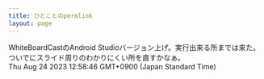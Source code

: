```yaml
---
title: ひとことのpermlink
layout: page
---
```

<div class="box" dt="1692849526484">
  WhiteBoardCastのAndroid Studioバージョン上げ。実行出来る所までは来た。ついでにスライド周りのわかりにくい所を直すかなぁ。
  <div class="content is-small">Thu Aug 24 2023 12:58:46 GMT+0900 (Japan Standard Time)</div>
</div>